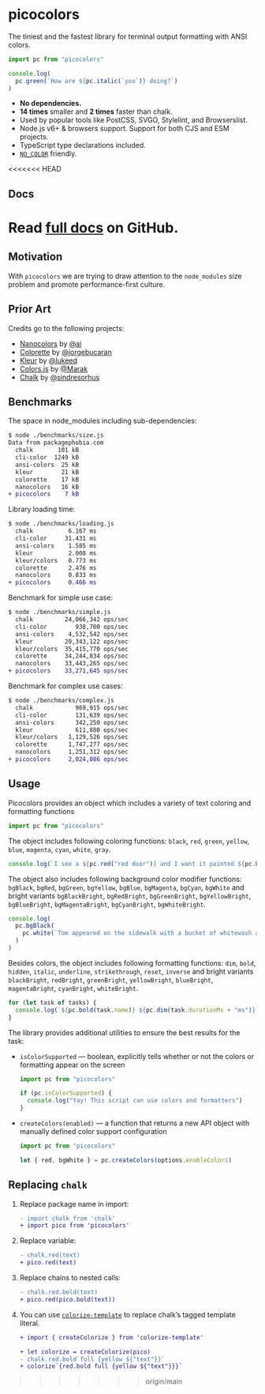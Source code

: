 # picocolors

The tiniest and the fastest library for terminal output formatting with ANSI colors.

```javascript
import pc from "picocolors"

console.log(
  pc.green(`How are ${pc.italic(`you`)} doing?`)
)
```

- **No dependencies.**
- **14 times** smaller and **2 times** faster than chalk.
- Used by popular tools like PostCSS, SVGO, Stylelint, and Browserslist.
- Node.js v6+ & browsers support. Support for both CJS and ESM projects.
- TypeScript type declarations included.
- [`NO_COLOR`](https://no-color.org/) friendly.

<<<<<<< HEAD
## Docs
Read **[full docs](https://github.com/alexeyraspopov/picocolors#readme)** on GitHub.
=======
## Motivation

With `picocolors` we are trying to draw attention to the `node_modules` size
problem and promote performance-first culture.

## Prior Art

Credits go to the following projects:

- [Nanocolors](https://github.com/ai/nanocolors) by [@ai](https://github.com/ai)
- [Colorette](https://github.com/jorgebucaran/colorette) by [@jorgebucaran](https://github.com/jorgebucaran)
- [Kleur](https://github.com/lukeed/kleur) by [@lukeed](https://github.com/lukeed)
- [Colors.js](https://github.com/Marak/colors.js) by [@Marak](https://github.com/Marak)
- [Chalk](https://github.com/chalk/chalk) by [@sindresorhus](https://github.com/sindresorhus)

## Benchmarks

The space in node_modules including sub-dependencies:

```diff
$ node ./benchmarks/size.js
Data from packagephobia.com
  chalk       101 kB
  cli-color  1249 kB
  ansi-colors  25 kB
  kleur        21 kB
  colorette    17 kB
  nanocolors   16 kB
+ picocolors    7 kB
```

Library loading time:

```diff
$ node ./benchmarks/loading.js
  chalk          6.167 ms
  cli-color     31.431 ms
  ansi-colors    1.585 ms
  kleur          2.008 ms
  kleur/colors   0.773 ms
  colorette      2.476 ms
  nanocolors     0.833 ms
+ picocolors     0.466 ms
```

Benchmark for simple use case:

```diff
$ node ./benchmarks/simple.js
  chalk         24,066,342 ops/sec
  cli-color        938,700 ops/sec
  ansi-colors    4,532,542 ops/sec
  kleur         20,343,122 ops/sec
  kleur/colors  35,415,770 ops/sec
  colorette     34,244,834 ops/sec
  nanocolors    33,443,265 ops/sec
+ picocolors    33,271,645 ops/sec
```

Benchmark for complex use cases:

```diff
$ node ./benchmarks/complex.js
  chalk            969,915 ops/sec
  cli-color        131,639 ops/sec
  ansi-colors      342,250 ops/sec
  kleur            611,880 ops/sec
  kleur/colors   1,129,526 ops/sec
  colorette      1,747,277 ops/sec
  nanocolors     1,251,312 ops/sec
+ picocolors     2,024,086 ops/sec
```

## Usage

Picocolors provides an object which includes a variety of text coloring and formatting functions

```javascript
import pc from "picocolors"
```

The object includes following coloring functions: `black`, `red`, `green`, `yellow`, `blue`, `magenta`, `cyan`, `white`, `gray`.

```javascript
console.log(`I see a ${pc.red("red door")} and I want it painted ${pc.black("black")}`)
```

The object also includes following background color modifier functions: `bgBlack`, `bgRed`, `bgGreen`, `bgYellow`, `bgBlue`, `bgMagenta`, `bgCyan`, `bgWhite` and bright variants `bgBlackBright`, `bgRedBright`, `bgGreenBright`, `bgYellowBright`, `bgBlueBright`, `bgMagentaBright`, `bgCyanBright`, `bgWhiteBright`.

```javascript
console.log(
  pc.bgBlack(
    pc.white(`Tom appeared on the sidewalk with a bucket of whitewash and a long-handled brush.`)
  )
)
```

Besides colors, the object includes following formatting functions: `dim`, `bold`, `hidden`, `italic`, `underline`, `strikethrough`, `reset`, `inverse` and bright variants `blackBright`, `redBright`, `greenBright`, `yellowBright`, `blueBright`, `magentaBright`, `cyanBright`, `whiteBright`.

```javascript
for (let task of tasks) {
  console.log(`${pc.bold(task.name)} ${pc.dim(task.durationMs + "ms")}`)
}
```

The library provides additional utilities to ensure the best results for the task:

- `isColorSupported` — boolean, explicitly tells whether or not the colors or formatting appear on the screen

  ```javascript
  import pc from "picocolors"

  if (pc.isColorSupported) {
    console.log("Yay! This script can use colors and formatters")
  }
  ```

- `createColors(enabled)` — a function that returns a new API object with manually defined color support configuration

  ```javascript
  import pc from "picocolors"

  let { red, bgWhite } = pc.createColors(options.enableColors)
  ```

## Replacing `chalk`

1. Replace package name in import:

   ```diff
   - import chalk from 'chalk'
   + import pico from 'picocolors'
   ```

2. Replace variable:

   ```diff
   - chalk.red(text)
   + pico.red(text)
   ```

3. Replace chains to nested calls:

   ```diff
   - chalk.red.bold(text)
   + pico.red(pico.bold(text))
   ```

4. You can use [`colorize-template`](https://github.com/usmanyunusov/colorize-template)
   to replace chalk’s tagged template literal.

   ```diff
   + import { createColorize } from 'colorize-template'

   + let colorize = createColorize(pico)
   - chalk.red.bold`full {yellow ${"text"}}`
   + colorize`{red.bold full {yellow ${"text"}}}`
   ```
>>>>>>> origin/main

